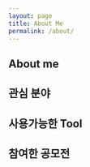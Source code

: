 ```yaml
---
layout: page
title: About Me
permalink: /about/
---
```


## About me

## 관심 분야

## 사용가능한 Tool

## 참여한 공모전

